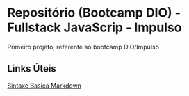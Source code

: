 # Repositório (Bootcamp DIO) - Fullstack JavaScrip - Impulso
Primeiro projeto, referente ao bootcamp DIO/Impulso

## Links  Úteis

[Sintaxe Basica Markdown](https://www.markdownguide.org/basic-syntax/)
